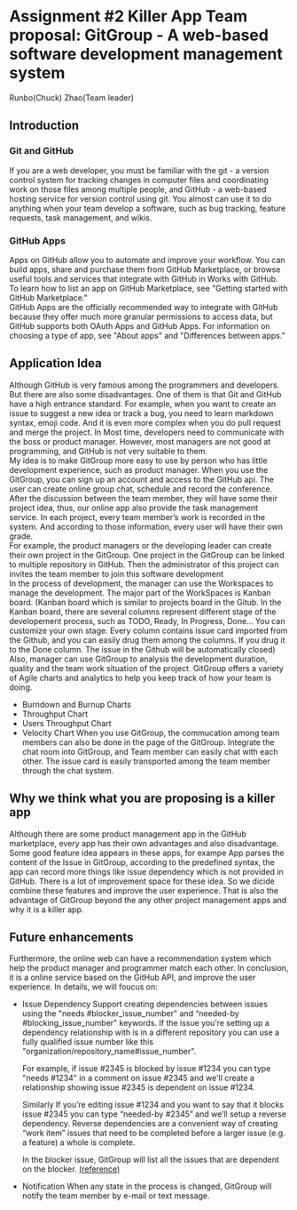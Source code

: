 # Assignment #2 Killer App Team proposal: GitGroup - A web-based software development management system

Runbo(Chuck) Zhao(Team leader)

## Introduction

### Git and GitHub

If you are a web developer, you must be familiar with the git - a version control system for tracking changes in computer files and coordinating work on those files among multiple people, and GitHub - a web-based hosting service for version control using git. You almost can use it to do anything when your team develop a software, such as bug tracking, feature requests, task management, and wikis.

### GitHub Apps

Apps on GitHub allow you to automate and improve your workflow. You can build apps, share and purchase them from GitHub Marketplace, or browse useful tools and services that integrate with GitHub in Works with GitHub. To learn how to list an app on GitHub Marketplace, see "Getting started with GitHub Marketplace."<br>
GitHub Apps are the officially recommended way to integrate with GitHub because they offer much more granular permissions to access data, but GitHub supports both OAuth Apps and GitHub Apps. For information on choosing a type of app, see "About apps" and "Differences between apps."

## Application Idea

Although GitHub is very famous among the programmers and developers. But there are also some disadvantages. One of them is that Git and GitHub have a high entrance standard. For example, when you want to create an issue to suggest a new idea or track a bug, you need to learn markdown
syntax, emoji code. And it is even more complex when you do pull request and merge the project. In Most time, developers need to communicate with the boss or product manager. However, most managers are not good at programming, and GitHub is not very suitable to them. <br>
My idea is to make GitGroup more easy to use by person who has little development experience, such as product manager. When you use the GitGroup, you can sign up an account and access to the GitHub api. The user can create online group chat, schedule and record the conference. After the discussion between the team member, they will have some their project idea, thus, our online app also provide the task management service. In each project, every team member’s work is recorded in the system. And according to those information, every user will have their own grade. <br>
For example, the product managers or the developing leader can create their own project in the GitGroup. One project in the GitGroup can be linked to multiple repository in GitHub. Then the administrator of this project can invites the team member to join this software development<br>
In the process of development, the manager can use the Workspaces to manage the development. The major part of the WorkSpaces is Kanban board. (Kanban board which is similar to projects board in the Gitub. In the Kanban board, there are several columns represent different stage of the developement process, such as TODO, Ready, In Progress, Done... You can customize your own stage. Every column contains issue card imported from the Github, and you can easily drug them among the columns. If you drug it to the Done column. The issue in the Github will be automatically closed) <br>
Also, manager can use GitGroup to analysis the development duration, quality and the team work situation of the project. GitGroup offers a variety of Agile charts and analytics to help you keep track of how your team is doing.

- Burndown and Burnup Charts
- Throughput Chart
- Users Throughput Chart
- Velocity Chart
  When you use GitGroup, the commucation among team members can also be done in the page of the GitGroup. Integrate the chat room into GitGroup, and Team member can easily chat with each other.
  The issue card is easily transported among the team member through the chat system.

## Why we think what you are proposing is a killer app

Although there are some product management app in the GitHub marketplace, every app has their own advantages and also disadvantage. Some good feature idea appears in these apps, for exampe App parses the content of the Issue in GitGroup, according to the predefined syntax, the app can record more things like issue dependency which is not provided in GitHub. There is a lot of improvement space for these idea. So we dicide combine these features and improve the user experience. That is also the advantage of GitGroup beyond the any other project management apps and why it is a killer app.

## Future enhancements

Furthermore, the online web can have a recommendation system which help the product manager and programmer match each other. In conclusion, it is a online service based on the GitHub API, and improve the user experience.
In details, we will foucus on:

- Issue Dependency
  Support creating dependencies between issues using the "needs #blocker_issue_number" and “needed-by #blocking_issue_number" keywords. If the issue you’re setting up a dependency relationship with is in a different repository you can use a fully qualified issue number like this "organization/repository_name#issue_number".

  For example, if issue #2345 is blocked by issue #1234 you can type "needs #1234" in a comment on issue #2345 and we'll create a relationship showing issue #2345 is dependent on issue #1234.

  Similarly If you’re editing issue #1234 and you want to say that it blocks issue #2345 you can type “needed-by #2345” and we’ll setup a reverse dependency. Reverse dependencies are a convenient way of creating “work item” issues that need to be completed before a larger issue (e.g. a feature) a whole is complete.

  In the blocker issue, GitGroup will list all the issues that are dependent on the blocker.
  [(reference)](https://docs.codetree.com/article/8-dependencies)

- Notification
  When any state in the process is changed, GitGroup will notify the team member by e-mail or text message.
